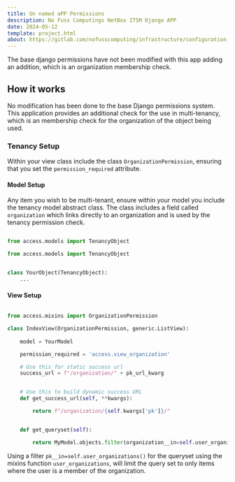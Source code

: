 ```yaml
---
title: Un named aPP Permissions
description: No Fuss Computings NetBox ITSM Django APP
date: 2024-05-12
template: project.html
about: https://gitlab.com/nofusscomputing/infrastructure/configuration-management/django_app
---
```


The base django permissions have not been modified with this app adding an addition, which is an organization membership check.


## How it works

No modification has been done to the base Django permissions system. This application provides an additional check for the use in multi-tenancy, which is an membership check for the organization of the object being used.


### Tenancy Setup

Within your view class include the class `OrganizationPermission`, ensuring that you set the `permission_required` attribute.


#### Model Setup

Any item you wish to be multi-tenant, ensure within your model you include the tenancy model abstract class. The class includes a field called `organization` which links directly to an organization and is used by the tenancy permission check.

``` python

from access.models import TenancyObject

from access.models import TenancyObject


class YourObject(TenancyObject):
    ...

```

#### View Setup

``` python

from access.mixins import OrganizationPermission

class IndexView(OrganizationPermission, generic.ListView):
    
    model = YourModel

    permission_required = 'access.view_organization'

    # Use this for static success url
    success_url = f"/organization/" + pk_url_kwarg


    # Use this to build dynamic success URL
    def get_success_url(self, **kwargs):

        return f"/organization/{self.kwargs['pk']}/"


    def get_queryset(self):

        return MyModel.objects.filter(organization__in=self.user_organizations())

```

Using a filter `pk__in=self.user_organizations()` for the queryset using the mixins function `user_organizations`, will limit the query set to only items where the user is a member of the organization.
